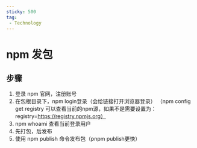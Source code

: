 ```yaml
---
sticky: 500
tag:
 - Technology
---
```


# npm 发包

## 步骤
1. 登录 npm 官网，注册账号
2. 在包根目录下，npm login登录（会给链接打开浏览器登录）
（npm config get registry 可以查看当前的npm源，如果不是需要设置为：registry=https://registry.npmjs.org）
3. npm whoami 查看当前登录用户
4. 先打包，后发布
5. 使用 npm publish 命令发布包（pnpm publish更快）